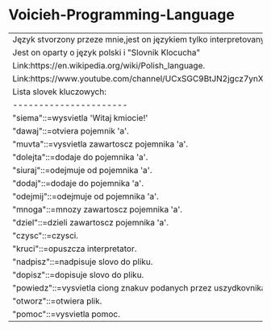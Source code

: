 # Voicieh-Programming-Language
<table>
<tr><td>Język stvorzony przeze mnie,jest on językiem tylko interpretovanym.</td></tr>
<tr><td>Jest on oparty o język polski i "Slovnik Klocucha"</td></tr>
<tr><td> Link:https://en.wikipedia.org/wiki/Polish_language.</td></tr>
<tr><td> Link:https://www.youtube.com/channel/UCxSGC9BtJN2jgcz7ynXWdOw.</td></tr>
<tr><td>Lista slovek kluczowych:</td></tr>
<tr><td>----------------------</td></tr>
<tr><td>"siema"::=wysvietla 'Witaj kmiocie!'</td></tr>
<tr><td>"dawaj"::=otviera pojemnik 'a'.</td></tr>
<tr><td>"muvta"::=vysvietla zawartoscz pojemnika 'a'.</td></tr>
<tr><td>"dolejta"::=dodaje do pojemnika 'a'.</td></tr>
<tr><td>"siuraj"::=odejmuje od pojemnika 'a'.</td></tr>
<tr><td>"dodaj"::=dodaje do pojemnika 'a'.</td></tr>
<tr><td>"odejmij"::=odejmuje od pojemnika 'a'.</td></tr>
<tr><td>"mnoga"::=mnozy zawartoscz pojemnika 'a'.</td></tr> 
<tr><td>"dziel"::=dzieli zawartoscz pojemnika 'a'.</td></tr>
<tr><td>"czysc"::=czysci.</td></tr>
<tr><td>"kruci"::=opuszcza interpretator.</td></tr>
<tr><td>"nadpisz"::=nadpisuje slovo do pliku.</td></tr>
<tr><td>"dopisz"::=dopisuje slovo do pliku.</td></tr>
<tr><td>"powiedz"::=vysvietla ciong znakuv podanych przez uszydkovnika.</td></tr>
<tr><td>"otworz"::=otwiera plik.</td></tr>
<tr><td>"pomoc"::=vysvietla pomoc.</td></tr>
</table>
